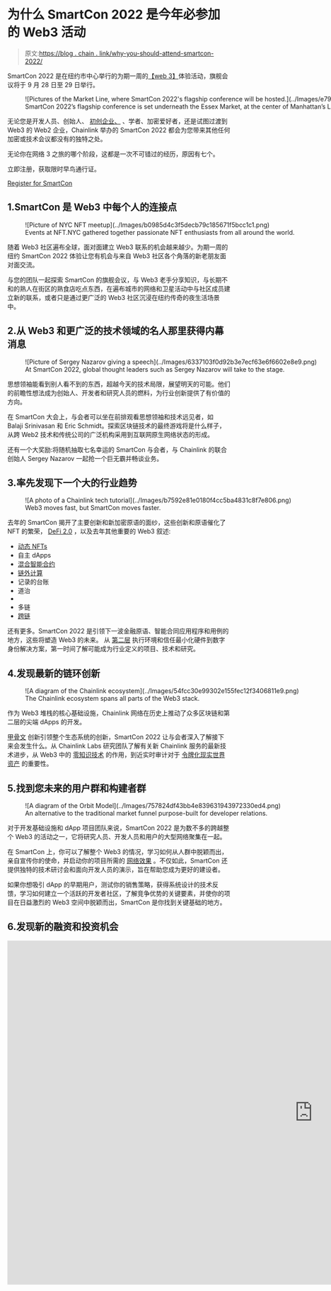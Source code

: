 # 为什么 SmartCon 2022 是今年必参加的 Web3 活动

> 原文:[https://blog . chain . link/why-you-should-attend-smartcon-2022/](https://blog.chain.link/why-you-should-attend-smartcon-2022/)

SmartCon 2022 是在纽约市中心举行的为期一周的[【web 3】](https://chain.link/education/web3)体验活动，旗舰会议将于 9 月 28 日至 29 日举行。

<figure id="attachment_4246" aria-describedby="caption-attachment-4246" style="width: 1600px" class="wp-caption aligncenter">![Pictures of the Market Line, where SmartCon 2022's flagship conference will be hosted.](../Images/e791e50e4bffe27e07d7e8c59a24d2e2.png)

<figcaption id="caption-attachment-4246" class="wp-caption-text">SmartCon 2022’s flagship conference is set underneath the Essex Market, at the center of Manhattan’s Lower East Side.</figcaption>

</figure>

无论您是开发人员、创始人、 [初创企业、](https://chainlinklabs.com/startup) 、学者、加密爱好者，还是试图过渡到 Web3 的 Web2 企业，Chainlink 举办的 SmartCon 2022 都会为您带来其他任何加密或技术会议都没有的独特之处。

无论你在网络 3 之旅的哪个阶段，这都是一次不可错过的经历，原因有七个。

立即注册，获取限时早鸟通行证。

[Register for SmartCon](https://smartcon.chain.link)

## 1.SmartCon 是 Web3 中每个人的连接点

<figure id="attachment_4244" aria-describedby="caption-attachment-4244" style="width: 1024px" class="wp-caption aligncenter">![Picture of NYC NFT meetup](../Images/b0985d4c3f5decb79c185671f5bcc1c1.png)

<figcaption id="caption-attachment-4244" class="wp-caption-text">Events at NFT.NYC gathered together passionate NFT enthusiasts from all around the world.</figcaption>

</figure>

随着 Web3 社区遍布全球，面对面建立 Web3 联系的机会越来越少。为期一周的纽约 SmartCon 2022 体验让您有机会与来自 Web3 社区各个角落的新老朋友面对面交流。

与您的团队一起探索 SmartCon 的旗舰会议，与 Web3 老手分享知识，与长期不和的熟人在街区的熟食店吃点东西，在遍布城市的网络和卫星活动中与社区成员建立新的联系，或者只是通过更广泛的 Web3 社区沉浸在纽约传奇的夜生活场景中。

## 2.从 Web3 和更广泛的技术领域的名人那里获得内幕消息

<figure id="attachment_4215" aria-describedby="caption-attachment-4215" style="width: 780px" class="wp-caption aligncenter">![Picture of Sergey Nazarov giving a speech](../Images/6337103f0d92b3e7ecf63e6f6602e8e9.png)

<figcaption id="caption-attachment-4215" class="wp-caption-text">At SmartCon 2022, global thought leaders such as Sergey Nazarov will take to the stage.</figcaption>

</figure>

思想领袖能看到别人看不到的东西，超越今天的技术局限，展望明天的可能。他们的前瞻性想法成为创始人、开发者和研究人员的燃料，为行业创新提供了有价值的方向。

在 SmartCon 大会上，与会者可以坐在前排观看思想领袖和技术远见者，如 Balaji Srinivasan 和 Eric Schmidt。探索区块链技术的最终游戏将是什么样子，从跨 Web2 技术和传统公司的广泛机构采用到互联网原生网络状态的形成。

还有一个大奖励:将随机抽取七名幸运的 SmartCon 与会者，与 Chainlink 的联合创始人 Sergey Nazarov 一起抢一个巨无霸并畅谈业务。

## 3.率先发现下一个大的行业趋势

<figure id="attachment_4243" aria-describedby="caption-attachment-4243" style="width: 1024px" class="wp-caption aligncenter">![A photo of a Chainlink tech tutorial](../Images/b7592e81e0180f4cc5ba4831c8f7e806.png)

<figcaption id="caption-attachment-4243" class="wp-caption-text">Web3 moves fast, but SmartCon moves faster.</figcaption>

</figure>

去年的 SmartCon 揭开了主要创新和新加密原语的面纱，这些创新和原语催化了 NFT 的繁荣， [DeFi 2.0](https://blog.chain.link/defi-2-0-and-liquidity-incentivization/) ，以及去年其他重要的 Web3 叙述:

*   [动态 NFTs](https://blog.chain.link/what-is-a-dynamic-nft/)
*   自主 dApps
*   [混合智能合约](https://blog.chain.link/hybrid-smart-contracts-explained/)
*   [链外计算](https://blog.chain.link/off-chain-data-and-computation/)
*   记录的台账
*   道治
*   [](https://blog.chain.link/blockchain-scalability-approaches/)
*   多链
*   [跨链](https://blog.chain.link/cross-chain-smart-contracts/)

还有更多。SmartCon 2022 是引领下一波金融原语、智能合同应用程序和用例的地方，这些将塑造 Web3 的未来。 从 [第二层](https://blog.chain.link/what-is-a-layer-2/) 执行环境和信任最小化硬件到数字身份解决方案，第一时间了解可能成为行业定义的项目、技术和研究。

## 4.发现最新的链环创新

<figure id="attachment_4217" aria-describedby="caption-attachment-4217" style="width: 1600px" class="wp-caption aligncenter">![A diagram of the Chainlink ecosystem](../Images/54fcc30e99302e155fec12f3406811e9.png)

<figcaption id="caption-attachment-4217" class="wp-caption-text">The Chainlink ecosystem spans all parts of the Web3 stack.</figcaption>

</figure>

作为 Web3 堆栈的核心基础设施，Chainlink 网络在历史上推动了众多区块链和第二层的尖端 dApps 的开发。

[甲骨文](https://chain.link/education/blockchain-oracles) 创新引领整个生态系统的创新，SmartCon 2022 让与会者深入了解接下来会发生什么。从 Chainlink Labs 研究团队了解有关新 Chainlink 服务的最新技术进步，从 Web3 中的 [零知识技术](https://blog.chain.link/what-is-a-zero-knowledge-proof-zkp/) 的作用，到近实时审计对于 [令牌化现实世界资产](https://blog.chain.link/asset-tokenization-bringing-real-world-value-to-the-blockchain/) 的重要性。

## 5.找到您未来的用户群和构建者群

<figure id="attachment_4218" aria-describedby="caption-attachment-4218" style="width: 1600px" class="wp-caption aligncenter">![A diagram of the Orbit Model](../Images/757824df43bb4e839631943972330ed4.png)

<figcaption id="caption-attachment-4218" class="wp-caption-text">An alternative to the traditional market funnel purpose-built for developer relations.</figcaption>

</figure>

对于开发基础设施和 dApp 项目团队来说，SmartCon 2022 是为数不多的跨越整个 Web3 的活动之一，它将研究人员、开发人员和用户的大型网络聚集在一起。

在 SmartCon 上，你可以了解整个 Web3 的情况，学习如何从人群中脱颖而出，亲自宣传你的使命，并启动你的项目所需的 [网络效果](https://blog.chain.link/network-effects-web3/) 。不仅如此，SmartCon 还提供独特的技术研讨会和面向开发人员的演示，旨在帮助您成为更好的建设者。

如果你想吸引 dApp 的早期用户，测试你的销售策略，获得系统设计的技术反馈，学习如何建立一个活跃的开发者社区[](https://blog.chain.link/building-and-scaling-a-web3-developer-community/)，了解竞争优势的关键要素，并使你的项目在日益激烈的 Web3 空间中脱颖而出，SmartCon 是你找到关键基础的地方。

## 6.发现新的融资和投资机会

<iframe loading="lazy" title="Early-Stage Web3 Startup Funding  | Startup with Chainlink" width="1380" height="776" src="https://www.youtube.com/embed/-1n4e2wh13I?feature=oembed" frameborder="0" allow="accelerometer; autoplay; clipboard-write; encrypted-media; gyroscope; picture-in-picture" allowfullscreen=""></div> <p>创业公司和风险投资家之间的关系充满了信息不对称，需要双方的合作和信任。</p> <p>SmartCon 是建立只能亲自培养的深层联系的最佳场所。虽然网上交流对每月的会议、限额谈判和技术问题非常有用，但在达成交易时，没有什么能取代传统的握手。</p> <h2>7.在 Web3 中开始你的职业生涯</h2> <figure id="attachment_4219" aria-describedby="caption-attachment-4219" style="width: 4000px" class="wp-caption aligncenter"><img decoding="async" loading="lazy" class="size-full wp-image-4219" src="../Images/f25c0025176a08f135413ac41d275fc1.png" alt="A quote card from Ben Chan" width="4000" height="2001" srcset="https://blog.chain.link/wp-content/uploads/2022/07/Ben-Chan-Quote-Card_V1.png 4000w, https://blog.chain.link/wp-content/uploads/2022/07/Ben-Chan-Quote-Card_V1-300x150.png 300w, https://blog.chain.link/wp-content/uploads/2022/07/Ben-Chan-Quote-Card_V1-1024x512.png 1024w, https://blog.chain.link/wp-content/uploads/2022/07/Ben-Chan-Quote-Card_V1-768x384.png 768w, https://blog.chain.link/wp-content/uploads/2022/07/Ben-Chan-Quote-Card_V1-1536x768.png 1536w, https://blog.chain.link/wp-content/uploads/2022/07/Ben-Chan-Quote-Card_V1-2048x1025.png 2048w, https://blog.chain.link/wp-content/uploads/2022/07/Ben-Chan-Quote-Card_V1-24x12.png 24w, https://blog.chain.link/wp-content/uploads/2022/07/Ben-Chan-Quote-Card_V1-36x18.png 36w, https://blog.chain.link/wp-content/uploads/2022/07/Ben-Chan-Quote-Card_V1-48x24.png 48w" sizes="(max-width: 4000px) 100vw, 4000px" data-original-src="https://blog.chain.link/wp-content/uploads/2022/07/Ben-Chan-Quote-Card_V1.png"/><figcaption id="caption-attachment-4219" class="wp-caption-text">SmartCon 2022 is an ideal environment to break into Web3.</figcaption></figure> <p>Web3 行业规模小，领域知识匮乏。区块链开发人员仍然只占软件开发人员劳动力的一小部分，而非工程部门通常要求员工具有深厚的产品知识和对单个项目的热情——这使得招聘 <i> <span style="font-weight: 400;">右</span> </i> <span style="font-weight: 400;">人员成为一项艰巨的任务。</span></p> <p>小行业是人脉大放异彩的地方。与创业公司的使命和文化一致的热情、知识渊博的人是有价值的。如果你是一个希望在 Web3 中工作的区块链爱好者，来到纽约的 SmartCon 是一种直接向你最感兴趣的项目展示你的奉献精神和专业知识的方式。手拿简历参观 SmartCon 旗舰会议的项目展位，在私密的卫星活动中与您最喜爱的 dApps 背后的团队建立联系，掌控您的 Web3 职业生涯。</p> <h2>额外收获:找到 SmartCon 的关键</h2> <figure id="attachment_4220" aria-describedby="caption-attachment-4220" style="width: 4000px" class="wp-caption aligncenter"><img decoding="async" loading="lazy" class="wp-image-4220 size-full" src="../Images/2f6faa88dc16a572399979688297c652.png" alt="" width="4000" height="2251" srcset="https://blog.chain.link/wp-content/uploads/2022/07/The-Key-to-SmartCon_V2.png 4000w, https://blog.chain.link/wp-content/uploads/2022/07/The-Key-to-SmartCon_V2-300x169.png 300w, https://blog.chain.link/wp-content/uploads/2022/07/The-Key-to-SmartCon_V2-1024x576.png 1024w, https://blog.chain.link/wp-content/uploads/2022/07/The-Key-to-SmartCon_V2-768x432.png 768w, https://blog.chain.link/wp-content/uploads/2022/07/The-Key-to-SmartCon_V2-1536x864.png 1536w, https://blog.chain.link/wp-content/uploads/2022/07/The-Key-to-SmartCon_V2-2048x1153.png 2048w, https://blog.chain.link/wp-content/uploads/2022/07/The-Key-to-SmartCon_V2-640x360.png 640w, https://blog.chain.link/wp-content/uploads/2022/07/The-Key-to-SmartCon_V2-298x167.png 298w, https://blog.chain.link/wp-content/uploads/2022/07/The-Key-to-SmartCon_V2-24x14.png 24w, https://blog.chain.link/wp-content/uploads/2022/07/The-Key-to-SmartCon_V2-36x20.png 36w, https://blog.chain.link/wp-content/uploads/2022/07/The-Key-to-SmartCon_V2-48x27.png 48w" sizes="(max-width: 4000px) 100vw, 4000px" data-original-src="https://blog.chain.link/wp-content/uploads/2022/07/The-Key-to-SmartCon_V2.png"/><figcaption id="caption-attachment-4220" class="wp-caption-text">9/25/22: The online search for the Key to SmartCon has officially concluded.</figcaption></figure> <p>你会是找到它的少数人之一吗？规则/条件<a href="https://assets.website-files.com/6244869babb7c8841146a53b/6308a5d0c1959e79a15f32a2_ACPRIV_%20Key%20to%20SmartCon%202022%20Official%20Rules.pdf">此处为</a>。<br/> </p> <h2>申请社区和建设者通行证</h2> <p><span style="font-weight: 400;">我们非常感谢我们敬业的社区成员、建设者、学者和开发者，他们为推进 Chainlink 和更广阔的区块链空间贡献了时间、精力和知识。</span></p> <p><span style="font-weight: 400;">如果您已经帮助宣传了 Web3 的好处，那么您可能有资格获得 SmartCon 2022 社区&amp; Builder 通行证，该通行证以优惠价格授予您充分的亲身体验。</span> <a href="https://chainlinkcommunity.typeform.com/smartcon2022/?utm_medium=referral&amp;utm_source=chainlink-blog&amp;utm_campaign=FY22Q3-smartcon-2022&amp;utm_content=7-reasons"> <span style="font-weight: 400;">今天填表。</span> </a> <span style="font-weight: 400;"> </span></p> <div class="widget_tag_cloud tag-list"/> </body> </html></iframe>